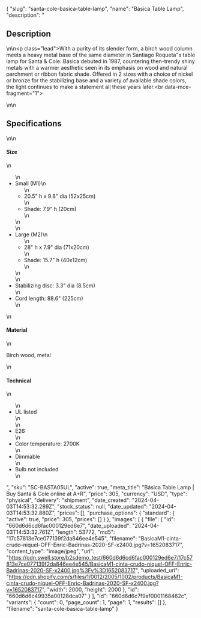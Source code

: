 {
  "slug": "santa-cole-basica-table-lamp",
  "name": "Básica Table Lamp",
  "description": "<h2>Description</h2>\n<!-- split -->\n<p class=\"lead\">With a purity of its slender form, a birch wood column meets a heavy metal base of the same diameter in Santiago Roqueta\"s table lamp for Santa &amp; Cole. Básica debuted in 1987, countering then-trendy shiny metals with a warmer aesthetic seen in its emphasis on wood and natural parchment or ribbon fabric shade. Offered in 2 sizes with a choice of nickel or bronze for the stabilizing base and a variety of available shade colors, the light continues to make a statement all these years later.<br data-mce-fragment=\"1\"></p>\n<!-- split -->\n<h2>Specifications</h2>\n<!-- split -->\n<h4>Size</h4>\n<ul>\n<li>Small (M1)\n<ul>\n<li>20.5\" h x 9.8\" dia (52x25cm)</li>\n<li>Shade: 7.9\" h (20cm)</li>\n</ul>\n</li>\n<li>Large (M2)\n<ul>\n<li>28\" h x 7.9\" dia (71x20cm)</li>\n<li>Shade: 15.7\" h (40x12cm)</li>\n</ul>\n</li>\n<li>Stabilizing disc: 3.3\" dia (8.5cm)</li>\n<li>Cord length: 88.6\" (225cm)</li>\n</ul>\n<h4>Material</h4>\n<p>Birch wood, metal</p>\n<h4>Technical</h4>\n<ul>\n<li>UL listed<br>\n</li>\n<li>E26</li>\n<li>Color temperature: 2700K</li>\n<li>Dimmable</li>\n<li>Bulb not included</li>\n</ul>",
  "sku": "SC-BASTA05UL",
  "active": true,
  "meta_title": "Básica Table Lamp | Buy Santa & Cole online at A+R",
  "price": 305,
  "currency": "USD",
  "type": "physical",
  "delivery": "shipment",
  "date_created": "2024-04-03T14:53:32.289Z",
  "stock_status": null,
  "date_updated": "2024-04-03T14:53:32.880Z",
  "prices": [],
  "purchase_options": {
    "standard": {
      "active": true,
      "price": 305,
      "prices": []
    }
  },
  "images": [
    {
      "file": {
        "id": "660d6d6cd6fac000129ed6e7",
        "date_uploaded": "2024-04-03T14:53:32.761Z",
        "length": 53772,
        "md5": "17c57813e7ce077139f2da846ee4e545",
        "filename": "BasicaM1-cinta-crudo-niquel-OFF-Enric-Badrinas-2020-SF-x2400.jpg?v=1652083717",
        "content_type": "image/jpeg",
        "url": "https://cdn.swell.store/b2sdemo_test/660d6d6cd6fac000129ed6e7/17c57813e7ce077139f2da846ee4e545/BasicaM1-cinta-crudo-niquel-OFF-Enric-Badrinas-2020-SF-x2400.jpg%3Fv%3D1652083717",
        "uploaded_url": "https://cdn.shopify.com/s/files/1/0012/2005/1002/products/BasicaM1-cinta-crudo-niquel-OFF-Enric-Badrinas-2020-SF-x2400.jpg?v=1652083717",
        "width": 2000,
        "height": 2000
      },
      "id": "660d6d6c49935a00128dca07"
    }
  ],
  "id": "660d6d6c7f9af0001168462c",
  "variants": {
    "count": 0,
    "page_count": 1,
    "page": 1,
    "results": []
  },
  "filename": "santa-cole-basica-table-lamp"
}